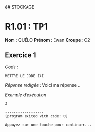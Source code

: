 é# STOCKAGE 
# R1.01 : TP1

**Nom :** QUÉLO
**Prénom :** Ewan
**Groupe :** C2

## Exercice 1 
_Code :_
```java
METTRE LE CODE ICI
```

_Réponse rédigée :_
Voici ma réponse ...

_Exemple d'exécution_
```
3

------------------
(program exited with code: 0)

Appuyez sur une touche pour continuer...
```
